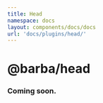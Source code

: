 ```yaml
---
title: Head
namespace: docs
layout: components/docs/docs
url: 'docs/plugins/head/'
---
```


# @barba/head

### Coming soon.
